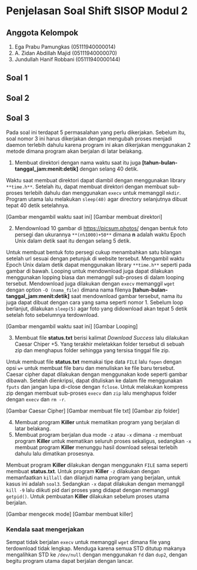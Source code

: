 # Penjelasan Soal Shift SISOP Modul 2
## Anggota Kelompok
1. Ega Prabu Pamungkas (05111940000014)
2. A. Zidan Abdillah Majid (05111940000070)
3. Jundullah Hanif Robbani (05111940000144)

## Soal 1

## Soal 2

## Soal 3
Pada soal ini terdapat 5 permasalahan yang perlu dikerjakan. Sebelum itu, soal nomor 3 ini harus dikerjakan dengan mengubah proses menjadi daemon terlebih dahulu karena program ini akan dikerjakan menggunakan 2 metode dimana program akan berjalan di latar belakang.
1. Membuat direktori dengan nama waktu saat itu juga **[tahun-bulan-tanggal_jam:menit:detik]** dengan selang 40 detik.

 Waktu saat membuat direktori dapat diambil dengan menggunakan library `**time.h**`. Setelah itu, dapat membuat direktori dengan membuat sub-proses terlebih dahulu dan menggunakan `execv` untuk memanggil `mkdir`. Program utama lalu melakukan `sleep(40)` agar directory selanjutnya dibuat tepat 40 detik setelahnya.

 [Gambar mengambil waktu saat ini]
 [Gambar membuat direktori]

2. Mendownload 10 gambar di https://picsum.photos/ dengan bentuk foto persegi dan ukurannya `**(n%1000)+50**` dimana **n** adalah waktu Epoch Unix dalam detik saat itu dengan selang 5 detik.

 Untuk membuat bentuk foto persegi cukup menambahkan satu bilangan setelah url sesuai dengan petunjuk di website tersebut. Mengambil waktu Epoch Unix dalam detik dapat menggunakan library `**time.h**` seperti pada gambar di bawah. Looping untuk mendownload juga dapat dilakukan menggunakan lopping biasa dan memanggil sub-proses di dalam looping tersebut. Mendownload juga dilakukan dengan `execv` memanggil `wget` dengan option `-O (nama_file)` dimana nama filenya **[tahun-bulan-tanggal_jam:menit:detik]** saat mendownload gambar tersebut, nama itu juga dapat dibuat dengan cara yang sama seperti nomor 1. Sebelum loop berlanjut, dilakukan `sleep(5)` agar foto yang didownload akan tepat 5 detik setelah foto sebelumnya terdownload.

 [Gambar mengambil waktu saat ini]
 [Gambar Looping]

3. Membuat file **status.txt** berisi kalimat _Download Success_ lalu dilakukan Caesar Chiper +5. Yang terakhir meletakkan folder tersebut di sebuah zip dan menghapus folder sehingga yang tersisa tinggal file zip.

 Untuk membuat file **status.txt** memakai tipe data `FILE` lalu `fopen` dengan opsi `w+` untuk membuat file baru dan menuliskan ke file baru tersebut. Caesar cipher dapat dilakukan dengan menggunakan kode seperti gambar dibawah. Setelah dienkripsi, dapat dituliskan ke dalam file menggunakan `fputs` dan jangan lupa di-close dengan `fclose`. Untuk melakukan kompress zip dengan membuat sub-proses `execv` dan `zip` lalu menghapus folder dengan `execv` dan `rm -r`.

 [Gambar Caesar Cipher]
 [Gambar membuat file txt]
 [Gambar zip folder]

4. Membuat program **Killer** untuk mematikan program yang berjalan di latar belakang.
5. Membuat program berjalan dua mode `-z` atau `-x` dimana `-z` membuat program **Killer** untuk mematikan seluruh proses sekaligus, sedangkan `-x` membuat program **Killer** menunggu hasil download selesai terlebih dahulu lalu dimatikan prosesnya.

 Membuat program **Killer** dilakukan dengan menggunakn `FILE` sama seperti membuat **status.txt**. Untuk program **Killer** `-z` dilakukan dengan memanfaatkan `killall` dan dilanjuti nama program yang berjalan, untuk kasus ini adalah `soal3`. Sedangkan `-x` dapat dilakukan dengan memanggil `kill -9` lalu diikuti pid dari proses yang didapat dengan memanggil `getpid()`. Untuk pembuatan **Killer** dilakukan sebelum proses utama berjalan.

 [Gambar mengecek mode]
 [Gambar membuat killer]

### Kendala saat mengerjakan
Sempat tidak berjalan `execv` untuk memanggil `wget` dimana file yang terdownload tidak lengkap. Menduga karena semua STD ditutup makanya mengalihkan STD ke `/dev/null` dengan menggunakan `fd` dan `dup2`, dengan begitu program utama dapat berjalan dengan lancar.